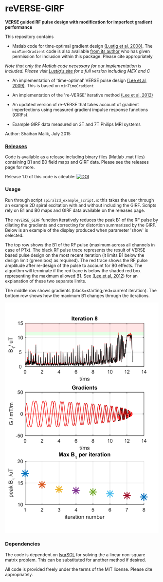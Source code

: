 # reVERSE-GIRF
**VERSE guided RF pulse design with modification for imperfect gradient performance**

This repository contains

*  Matlab code for time-optimal gradient design [(Lustig et al, 2008)](http://doi.org/10.1109/TMI.2008.922699). The `minTimeGradient` code is also available  [from its author](http://www.eecs.berkeley.edu/~mlustig/Software.html) who has given permission for inclusion within this package. Please cite appropriately

  *Note that only the Matlab code necessary for our implementation is included. Please visit [Lustig's site](http://www.eecs.berkeley.edu/~mlustig/Software.html) for a full version including MEX and C*

* An implementation of 'time-optimal' VERSE pulse design  [(Lee et al, 2009)](http://doi.org/10.1002/mrm.21950). This is based on `minTimeGradient`

* An implementation of the 're-VERSE' iterative method [(Lee et al, 2012)](http://doi.org/10.1002/mrm.23010)

* An updated version of re-VERSE that takes account of gradient imperfections using measured gradient impulse response functions (GIRFs).

* Example GIRF data measured on 3T and 7T Philips MRI systems

Author: Shaihan Malik, July 2015


### [Releases](https://github.com/mriphysics/phase_relaxed_CPMG_excitation/releases)
Code is available as a release including binary files (Matlab .mat files) containing B1 and B0 field maps and GIRF data. Please see the releases page for more.

Release 1.0 of this code is citeable: [![DOI](https://zenodo.org/badge/doi/10.5281/zenodo.20127.svg)](http://dx.doi.org/10.5281/zenodo.20127)

### Usage
Run through script `spiral2d_example_script.m`: this takes the user through an example 2D spiral excitation with and without including the GIRF. Scripts rely on B1 and B0 maps and GIRF data available on the releases page.

The `reVERSE_GIRF` function iteratively reduces the peak B1 of the RF pulse by dilating the gradients and correcting for distortion summarized by the GIRF. Below is an example of the display produced when parameter 'show' is selected.

The top row shows the B1 of the RF pulse (maximum across all channels in case of PTx). The black RF pulse trace represents the result of VERSE based pulse design on the most recent iteration (it limits B1 below the design limit (green box) as required). The red trace shows the RF pulse amplitude after re-design of the pulse to account for B0 effects. The algorithm will terminate if the red trace is below the shaded red box representing the maximum allowed B1. See [(Lee et al, 2012)](http://doi.org/10.1002/mrm.23010) for an explanation of these two separate limits.

The middle row shows gradients (black=starting;red=current iteration). The bottom row shows how the maximum B1 changes through the iterations.

![alt text](screenshot.png "Example screenshot")


### Dependencies
The code is dependent on [lsqrSOL](https://github.com/areslp/matlab/tree/master/lsqrSOL) for solving the a linear non-square matrix problem. This can be substituted for another method if desired.

All code is provided freely under the terms of the MIT license. Please cite appropriately.
